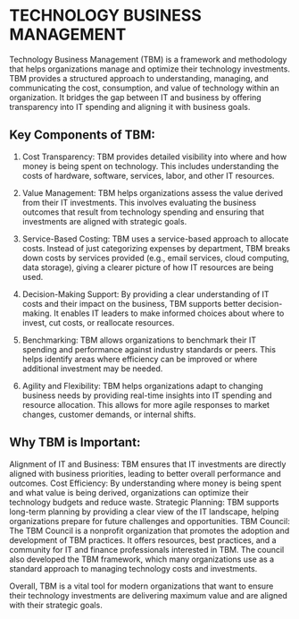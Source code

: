 # TECHNOLOGY BUSINESS MANAGEMENT

Technology Business Management (TBM) is a framework and methodology that helps organizations manage and optimize their technology investments. TBM provides a structured approach to understanding, managing, and communicating the cost, consumption, and value of technology within an organization. It bridges the gap between IT and business by offering transparency into IT spending and aligning it with business goals.

## Key Components of TBM:
1. Cost Transparency: TBM provides detailed visibility into where and how money is being spent on technology. This includes understanding the costs of hardware, software, services, labor, and other IT resources.

2. Value Management: TBM helps organizations assess the value derived from their IT investments. This involves evaluating the business outcomes that result from technology spending and ensuring that investments are aligned with strategic goals.

3. Service-Based Costing: TBM uses a service-based approach to allocate costs. Instead of just categorizing expenses by department, TBM breaks down costs by services provided (e.g., email services, cloud computing, data storage), giving a clearer picture of how IT resources are being used.

4. Decision-Making Support: By providing a clear understanding of IT costs and their impact on the business, TBM supports better decision-making. It enables IT leaders to make informed choices about where to invest, cut costs, or reallocate resources.

5. Benchmarking: TBM allows organizations to benchmark their IT spending and performance against industry standards or peers. This helps identify areas where efficiency can be improved or where additional investment may be needed.

6. Agility and Flexibility: TBM helps organizations adapt to changing business needs by providing real-time insights into IT spending and resource allocation. This allows for more agile responses to market changes, customer demands, or internal shifts.

## Why TBM is Important:
Alignment of IT and Business: TBM ensures that IT investments are directly aligned with business priorities, leading to better overall performance and outcomes.
Cost Efficiency: By understanding where money is being spent and what value is being derived, organizations can optimize their technology budgets and reduce waste.
Strategic Planning: TBM supports long-term planning by providing a clear view of the IT landscape, helping organizations prepare for future challenges and opportunities.
TBM Council:
The TBM Council is a nonprofit organization that promotes the adoption and development of TBM practices. It offers resources, best practices, and a community for IT and finance professionals interested in TBM. The council also developed the TBM framework, which many organizations use as a standard approach to managing technology costs and investments.

Overall, TBM is a vital tool for modern organizations that want to ensure their technology investments are delivering maximum value and are aligned with their strategic goals.